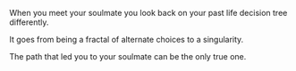 When you meet your soulmate you look back on your past life decision tree differently. 

It goes from being a fractal of alternate choices to a singularity. 

The path that led you to your soulmate can be the only true one.